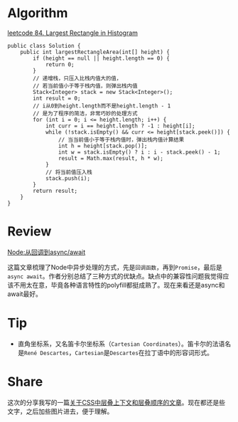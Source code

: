 # Algorithm

[leetcode 84. Largest Rectangle in Histogram](https://leetcode.com/problems/largest-rectangle-in-histogram/description/)
        
```
public class Solution {
    public int largestRectangleArea(int[] height) {
        if (height == null || height.length == 0) {
            return 0;
        }
        // 递增栈，只压入比栈内值大的值，
        // 若当前值小于等于栈内值，则弹出栈内值
        Stack<Integer> stack = new Stack<Integer>();
        int result = 0;
        // i从0到height.length而不是height.length - 1
        // 是为了程序的简洁，非常巧妙的处理方式
        for (int i = 0; i <= height.length; i++) {
            int curr = i == height.length ? -1 : height[i];
            while (!stack.isEmpty() && curr <= height[stack.peek()]) {
                // 当当前值小于等于栈内值时，弹出栈内值计算结果
                int h = height[stack.pop()];
                int w = stack.isEmpty() ? i : i - stack.peek() - 1;
                result = Math.max(result, h * w);
            }
            // 将当前值压入栈
            stack.push(i);
        }
        return result;
    }
}
```

# Review

[Node:从回调到async/await](https://medium.com/@nitish15p/moving-from-callbacks-to-async-await-in-node-c3da26460dd1)

这篇文章梳理了Node中异步处理的方式，先是`回调函数`，再到`Promise`，最后是`async await`。作者分别总结了三种方式的优缺点。缺点中的兼容性问题我觉得应该不用太在意，毕竟各种语言特性的polyfill都挺成熟了。现在来看还是async和await最好。

# Tip

- 直角坐标系，又名笛卡尔坐标系（`Cartesian Coordinates`）。笛卡尔的法语名是`René Descartes`，`Cartesian`是`Descartes`在拉丁语中的形容词形式。

# Share

这次的分享我写的一篇[关于CSS中层叠上下文和层叠顺序的文章](https://github.com/OverNothing/articles/issues/1)。现在都还是些文字，之后加些图片进去，便于理解。